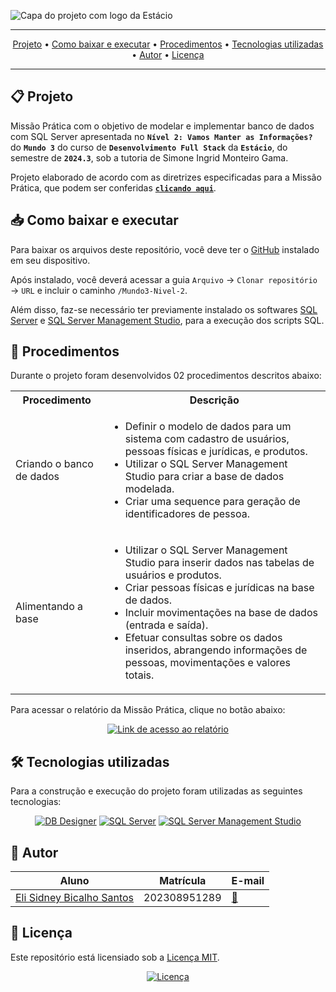 ![Capa do projeto com logo da Estácio](./.github/capa.svg)

<div align="center">

---

[Projeto](#-projeto) • [Como baixar e executar](#-como-baixar-e-executar) • [Procedimentos](#-procedimentos) • [Tecnologias utilizadas](#-tecnologias-utilizadas) • [Autor](#-autor) • [Licença](#-licença)

---

</div>

## 📋 Projeto

Missão Prática com o objetivo de modelar e implementar banco de dados com SQL Server apresentada no **`Nível 2: Vamos Manter as Informações?`** do **`Mundo 3`** do curso de **`Desenvolvimento Full Stack`** da **`Estácio`**, do semestre de **`2024.3`**, sob a tutoria de Simone Ingrid Monteiro Gama.

Projeto elaborado de acordo com as diretrizes especificadas para a Missão Prática, que podem ser conferidas [**`clicando aqui`**](https://sway.cloud.microsoft/s/LgKHUsnFtAiNx48i/embed).

## 📥 Como baixar e executar

Para baixar os arquivos deste repositório, você deve ter o [GitHub](https://github.com/) instalado em seu dispositivo.

Após instalado, você deverá acessar a guia `Arquivo` → `Clonar repositório` → `URL` e incluir o caminho `/Mundo3-Nivel-2`.

Além disso, faz-se necessário ter previamente instalado os softwares [SQL Server](https://www.microsoft.com/pt-br/sql-server/sql-server-downloads) e [SQL Server Management Studio](https://learn.microsoft.com/en-us/sql/ssms/download-sql-server-management-studio-ssms?view=sql-server-ver16#download-ssms), para a execução dos scripts SQL.

## 🔗 Procedimentos

Durante o projeto foram desenvolvidos 02 procedimentos descritos abaixo:

<table>
  <tr>
    <th>Procedimento</th>
    <th>Descrição</th>
  </tr>
  <tr>
    <td>Criando o banco de dados</td>
    <td>
      <ul>
        <li>Definir o modelo de dados para um sistema com cadastro de usuários, pessoas físicas e jurídicas, e produtos.</li>
        <li>Utilizar o SQL Server Management Studio para criar a base de dados modelada.</li>
        <li>Criar uma sequence para geração de identificadores de pessoa.</li>
      </ul>
    </td>
  </tr>
  <tr>
    <td>Alimentando a base</td>
    <td>
      <ul>
        <li>Utilizar o SQL Server Management Studio para inserir dados nas tabelas de usuários e produtos.</li>
        <li>Criar pessoas físicas e jurídicas na base de dados.</li>
        <li>Incluir movimentações na base de dados (entrada e saída).</li>
        <li>Efetuar consultas sobre os dados inseridos, abrangendo informações de pessoas, movimentações e valores totais.</li>
      </ul>
    </td>
  </tr>
</table>

Para acessar o relatório da Missão Prática, clique no botão abaixo:

<div align="center">

[![Link de acesso ao relatório](https://img.shields.io/badge/-Acesse%20o%20relatório-000000?style=for-the-badge)](./Relatório%20da%20Missão%20Prática.pdf)

</div>

## 🛠 Tecnologias utilizadas

Para a construção e execução do projeto foram utilizadas as seguintes tecnologias:

<div align="center">

[![DB Designer](https://img.shields.io/badge/-DB%20Designer-3c75e1?style=for-the-badge)](https://erd.dbdesigner.net/designer/) [![SQL Server](https://img.shields.io/badge/-SQL%20Server-2f2f2f?style=for-the-badge)](https://www.microsoft.com/pt-br/sql-server/sql-server-downloads) [![SQL Server Management Studio](https://img.shields.io/badge/-SQL%20Server%20Management%20Studio-2f2f2f?style=for-the-badge)](https://learn.microsoft.com/en-us/sql/ssms/download-sql-server-management-studio-ssms?view=sql-server-ver16#download-ssms)
</div>

## 👥 Autor

| Aluno                                                  | Matrícula    | E-mail                                      |
| ------------------------------------------------------ | ------------ | ------------------------------------------- |
| [Eli Sidney Bicalho Santos](https://github.com/Elibicalho86/Mundo3-Nivel-2) | 202308951289 | [📧](mailto:202308951289@alunos.estacio.br) |

## 📃 Licença

Este repositório está licensiado sob a [Licença MIT](./LICENSE).

<div align=center>

[![Licença](https://img.shields.io/github/license/guedesert/vamos-manter-as-informacoes?style=for-the-badge&color=blue&label=licença)](./LICENSE)

</div>